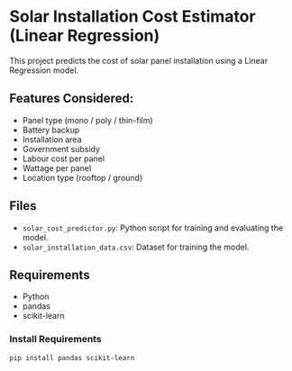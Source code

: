 # Solar Installation Cost Estimator (Linear Regression)

This project predicts the cost of solar panel installation using a Linear Regression model.

## Features Considered:
- Panel type (mono / poly / thin-film)
- Battery backup
- Installation area
- Government subsidy
- Labour cost per panel
- Wattage per panel
- Location type (rooftop / ground)

## Files
- `solar_cost_predictor.py`: Python script for training and evaluating the model.
- `solar_installation_data.csv`: Dataset for training the model.

## Requirements
- Python 
- pandas
- scikit-learn

### Install Requirements
```bash
pip install pandas scikit-learn
